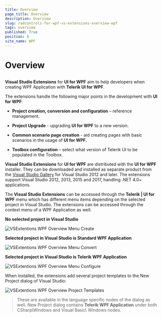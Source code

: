 ```yaml
---
title: Overview
page_title: Overview
description: Overview
slug: radcontrols-for-wpf-vs-extensions-overview-wpf
tags: overview
published: True
position: 0
site_name: WPF
---
```


# Overview



##

__Visual Studio Extensions__ for __UI for WPF__ aim to help developers when creating WPF Application with __Telerik UI for WPF__.

The extensions handle the following major points in the development with __UI for WPF__:

* __Project creation, conversion and configuration__ – reference management.

* __Project Upgrade__ - upgrading __UI for WPF__ to a new version.

* __Common scenario page creation__ - aid creating pages with basic scenarios in the usage of __UI for WPF.__

* __Toolbox configuration__ – select what version of Telerik UI to be populated in the Toolbox.

__Visual Studio Extensions__ for __UI for WPF__ are distributed with the __UI for WPF__ installer. They can be downloaded and installed as separate product from the [Visual Studio Gallery](http://visualstudiogallery.msdn.microsoft.com/) for Visual Studio 2012 and later. The extensions support Visual Studio 2012, 2013, 2015 and 2017, handling .NET 4.0+ applications.

The __Visual Studio Extensions__ can be accessed through the __Telerik | UI for WPF__ menu which has different menu items depending on the selected project in Visual Studio. The extensions can be accessed through the context menu of a WPF Application as well.

__No selected project in Visual Studio__

![VSExtentions WPF Overview Menu Create](images/VSExtentions_WPF_OverviewMenuCreate.png)

__Selected project in Visual Studio is Standard WPF Application__

![VSExtentions WPF Overview Menu Convert](images/VSExtentions_WPF_OverviewMenuConvert.png)

__Selected project in Visual Studio is Telerik WPF Application__

![VSExtentions WPF Overview Menu Configure](images/VSExtentions_WPF_OverviewMenuConfigure.png)

When installed, the extensions add several project templates to the New Project dialog of Visual Studio:

![VSExtentions WPF Overview Project Templates](images/VSExtentions_WPF_OverviewProjectTemplates.jpg)

>These are available in the language specific nodes of the dialog as well. New Project dialog contains __Telerik WPF Application__ under both CSharp\Windows and Visual Basic\ Windows nodes.

